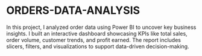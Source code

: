 # ORDERS-DATA-ANALYSIS
In this project, I analyzed order data using Power BI to uncover key business insights. I built an interactive dashboard showcasing KPIs like total sales, order volume, customer trends, and profit earned. The report includes slicers, filters, and visualizations to support data-driven decision-making. 
